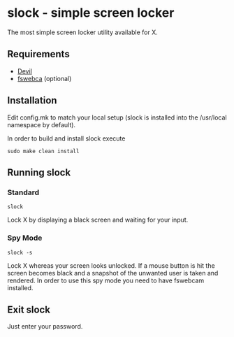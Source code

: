 slock - simple screen locker
============================

The most simple screen locker utility available for X.


Requirements
------------

* [Devil](http://openil.sourceforge.net/)
* [fswebca](http://www.firestorm.cx/fswebcam/) (optional)

Installation
------------

Edit config.mk to match your local setup (slock is installed into the /usr/local namespace by default).

In order to build and install slock execute

```sudo make clean install```

Running slock
-------------

<h3>Standard</h3>

`slock`

Lock X by displaying a black screen and waiting for your input.

<h3>Spy Mode</h3>

`slock -s`

Lock X whereas your screen looks unlocked. If a mouse button is hit the screen becomes black and a snapshot of the unwanted user is taken and rendered. In order to use this spy mode you need to have fswebcam installed.

Exit slock
----------

Just enter your password.